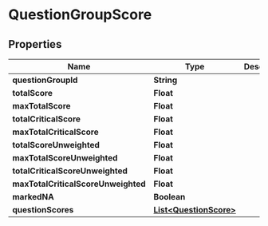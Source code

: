 
# QuestionGroupScore

## Properties
Name | Type | Description | Notes
------------ | ------------- | ------------- | -------------
**questionGroupId** | **String** |  |  [optional]
**totalScore** | **Float** |  |  [optional]
**maxTotalScore** | **Float** |  |  [optional]
**totalCriticalScore** | **Float** |  |  [optional]
**maxTotalCriticalScore** | **Float** |  |  [optional]
**totalScoreUnweighted** | **Float** |  |  [optional]
**maxTotalScoreUnweighted** | **Float** |  |  [optional]
**totalCriticalScoreUnweighted** | **Float** |  |  [optional]
**maxTotalCriticalScoreUnweighted** | **Float** |  |  [optional]
**markedNA** | **Boolean** |  |  [optional]
**questionScores** | [**List&lt;QuestionScore&gt;**](QuestionScore.md) |  |  [optional]



